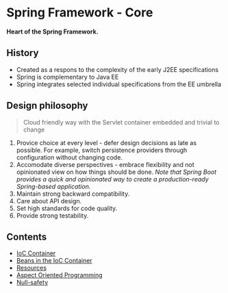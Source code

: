 # Spring Framework - Core

**Heart of the Spring Framework.**

## History

* Created as a respons to the complexity of the early J2EE specifications
* Spring is complementary to Java EE
* Spring integrates selected individual specifications from the EE umbrella

## Design philosophy

> Cloud friendly way with the Servlet container embedded and trivial to change

1. Provice choice at every level - defer design decisions as late as possible.
For example, switch persistence providers through configuration without changing code.
2. Accomodate diverse perspectives - embrace flexibility and not opinionated view on how things should be done. 
*Note that Spring Boot provides a quick and opinionated way to create a production-ready Spring-based application.*
3. Maintain strong backward compatibility.
4. Care about API design.
5. Set high standards for code quality.
6. Provide strong testability.

## Contents

* [IoC Container](./core/spring_ioc.md)
* [Beans in the IoC Container](./core/beans.md)
* [Resources](./core/resources.md)
* [Aspect Oriented Programming](./core/aop.md)
* [Null-safety](./core/null_safety.md)
